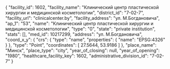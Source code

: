 {
    "facility_id": 1602,
    "facility_name": "Клинический центр пластической хирургии и медицинской косметологии",
    "district_id": "7-02-7",
    "facility_url": "clinicalcenter.by",
    "facility_address": "ул. М.Богдановича",
    "ap_1": "53",
    "name": "Клинический центр пластической хирургии и медицинской косметологии",
    "type": "0",
    "state": "private institution",
    "stats": [],
    "med_id": 10217299,
    "address": "ул. М.Богдановича",
    "coord_x_y": {
        "crs": {
            "type": "name",
            "properties": {
                "name": "EPSG:4326"
            }
        },
        "type": "Point",
        "coordinates": [
            27.5644,
            53.9186
        ]
    },
    "place_name": "Минск",
    "place_type": "city",
    "year_of_closing": null,
    "year_of_opening": "1980",
    "healthcare_facility_key": 1602,
    "administrative_division_id": "7-02-7"
}